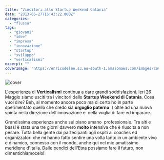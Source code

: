 ```yaml
---
title: "Vincitori allo Startup Weekend Catania"
date: "2013-05-27T16:43:22.000Z"
categories:
  - "flusso"
tags:
  - "giovani"
  - "idee"
  - "impresa"
  - "innovazione"
  - "startup"
  - "sviluppo"
  - "verticalismi"
excerpt: ""
coverImage: "https://enricodeleo.s3.eu-south-1.amazonaws.com/images/cover.jpg"
---
```


![cover](https://enricodeleo.s3.eu-south-1.amazonaws.com/uploads/2013/05/cover-565x209.jpg)

L'esperienza di **Verticalismi** continua a dare grandi soddisfazioni. Ieri 26 Maggio siamo usciti tra i vincitori dello **Startup Weekend di Catania**. Cosa vuol dire? Beh, al momento ancora poco ma di certo ho in parte sperimentato quello che credo sia **orgoglio paterno** :) oltre ad una nuova spinta nella direzione dell'innovazione e  nella voglia di fare ed imparare.

Grandissima esperienza anche sul piano umano  professionale. Tra alti e bassi è stata una tre giorni davvero **molto** intensiva che è riuscita a non pesare. Tutta bella gente dai partecipanti agli ospiti ai coaches ed organizzatori che mi hanno fatto sentire una volta tanto in un ambiente vivo e dinamico, connesso con il mondo, anche qui nel mio amatissimo meridione d'Italia. Dalle pendici dell'Etna possiamo fare il futuro, non dimentichiamocelo!
